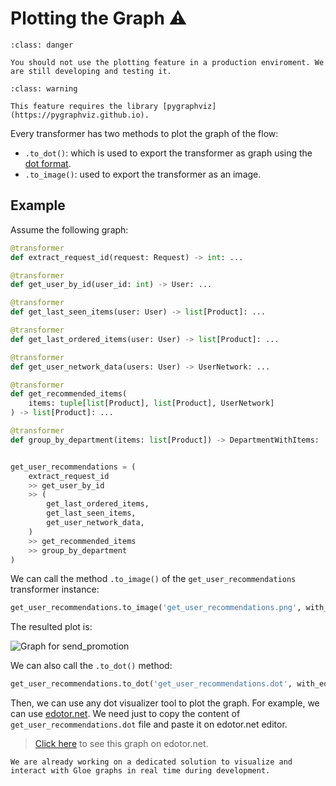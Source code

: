 # Plotting the Graph ⚠

```{admonition} Under development
:class: danger

You should not use the plotting feature in a production enviroment. We are still developing and testing it.
```
```{admonition} Dependencies
:class: warning

This feature requires the library [pygraphviz](https://pygraphviz.github.io).
```


Every transformer has two methods to plot the graph of the flow:
- `.to_dot()`: which is used to export the transformer as graph using the [dot format](https://graphviz.org/doc/info/lang.html). 
- `.to_image()`: used to export the transformer as an image.

## Example

Assume the following graph:

```python
@transformer
def extract_request_id(request: Request) -> int: ...

@transformer
def get_user_by_id(user_id: int) -> User: ...

@transformer
def get_last_seen_items(user: User) -> list[Product]: ...

@transformer
def get_last_ordered_items(user: User) -> list[Product]: ...

@transformer
def get_user_network_data(users: User) -> UserNetwork: ...

@transformer
def get_recommended_items(
    items: tuple[list[Product], list[Product], UserNetwork]
) -> list[Product]: ...

@transformer
def group_by_department(items: list[Product]) -> DepartmentWithItems: ...


get_user_recommendations = (
    extract_request_id
    >> get_user_by_id
    >> (
        get_last_ordered_items,
        get_last_seen_items,
        get_user_network_data,
    )
    >> get_recommended_items
    >> group_by_department
)
```

We can call the method `.to_image()` of the `get_user_recommendations` transformer instance:
```python
get_user_recommendations.to_image('get_user_recommendations.png', with_edge_labels=True)
```

The resulted plot is:

![Graph for send_promotion](../_static/assets/graph_example.jpeg)

We can also call the `.to_dot()` method:
```python
get_user_recommendations.to_dot('get_user_recommendations.dot', with_edge_labels=True)
```

Then, we can use any dot visualizer tool to plot the graph. For example, we can use [edotor.net](https://edotor.net/). We need just to copy the content of `get_user_recommendations.dot` file and paste it on edotor.net editor.
> [Click here](https://edotor.net/?engine=dot#strict%20digraph%20%22%22%20%7B%0A%09graph%20%5Bcompound%3DTrue%2C%0A%09%09splines%3Dortho%2C%0A%09%09style%3Ddotted%0A%09%5D%3B%0A%09node%20%5Blabel%3D%22%5CN%22%5D%3B%0A%09begin%09%5B_label%3Dbegin%2C%0A%09%09height%3D0.3%2C%0A%09%09label%3D%22%22%2C%0A%09%09shape%3Dcircle%2C%0A%09%09width%3D0.3%5D%3B%0A%09%225dda07de-45d3-4e27-b506-9a0b7b6bbd61%22%09%5Blabel%3Dextract_request_id%2C%0A%09%09shape%3Dbox%2C%0A%09%09transformer%3D%22Request%20-%3E%20(extract_request_id)%20-%3E%20int%22%5D%3B%0A%09begin%20-%3E%20%225dda07de-45d3-4e27-b506-9a0b7b6bbd61%22%09%5Blabel%3DRequest%5D%3B%0A%09%223927a4b6-d467-4505-b4da-d2b60b8ebf5b%22%09%5Blabel%3Dget_user_by_id%2C%0A%09%09shape%3Dbox%2C%0A%09%09transformer%3D%22int%20-%3E%20(get_user_by_id)%20-%3E%20User%22%5D%3B%0A%09%225dda07de-45d3-4e27-b506-9a0b7b6bbd61%22%20-%3E%20%223927a4b6-d467-4505-b4da-d2b60b8ebf5b%22%09%5Blabel%3Dint%5D%3B%0A%09%220d214870-a853-4cf1-be6c-0b947356eae7%22%09%5B_label%3Dgateway_begin%2C%0A%09%09height%3D0.4%2C%0A%09%09label%3D%22%22%2C%0A%09%09shape%3Ddiamond%2C%0A%09%09width%3D0.4%5D%3B%0A%09%223927a4b6-d467-4505-b4da-d2b60b8ebf5b%22%20-%3E%20%220d214870-a853-4cf1-be6c-0b947356eae7%22%09%5Blabel%3DUser%5D%3B%0A%09%2262043710-fbb8-4518-bd21-08f9996a452c%22%09%5Blabel%3Dget_last_ordered_items%2C%0A%09%09shape%3Dbox%2C%0A%09%09transformer%3D%22User%20-%3E%20(get_last_ordered_items)%20-%3E%20list%5BProduct%5D%22%5D%3B%0A%09%220d214870-a853-4cf1-be6c-0b947356eae7%22%20-%3E%20%2262043710-fbb8-4518-bd21-08f9996a452c%22%09%5Blabel%3DUser%5D%3B%0A%09%22f19996c2-9f5b-4847-9f18-ffffa9a5a9af%22%09%5Blabel%3Dget_last_seen_items%2C%0A%09%09shape%3Dbox%2C%0A%09%09transformer%3D%22User%20-%3E%20(get_last_seen_items)%20-%3E%20list%5BProduct%5D%22%5D%3B%0A%09%220d214870-a853-4cf1-be6c-0b947356eae7%22%20-%3E%20%22f19996c2-9f5b-4847-9f18-ffffa9a5a9af%22%09%5Blabel%3DUser%5D%3B%0A%09%22cde4f0d7-d834-44c0-8278-585fb3890440%22%09%5Blabel%3Dget_user_network_data%2C%0A%09%09shape%3Dbox%2C%0A%09%09transformer%3D%22User%20-%3E%20(get_user_network_data)%20-%3E%20UserNetwork%22%5D%3B%0A%09%220d214870-a853-4cf1-be6c-0b947356eae7%22%20-%3E%20%22cde4f0d7-d834-44c0-8278-585fb3890440%22%09%5Blabel%3DUser%5D%3B%0A%09%225ec2fab0-2a0d-44e0-a337-0560941a67dd%22%09%5B_label%3Dgateway_end%2C%0A%09%09height%3D0.4%2C%0A%09%09label%3D%22%22%2C%0A%09%09shape%3Ddiamond%2C%0A%09%09width%3D0.4%5D%3B%0A%09%2262043710-fbb8-4518-bd21-08f9996a452c%22%20-%3E%20%225ec2fab0-2a0d-44e0-a337-0560941a67dd%22%09%5Blabel%3D%22list%5BProduct%5D%22%5D%3B%0A%09%22f19996c2-9f5b-4847-9f18-ffffa9a5a9af%22%20-%3E%20%225ec2fab0-2a0d-44e0-a337-0560941a67dd%22%09%5Blabel%3D%22list%5BProduct%5D%22%5D%3B%0A%09%22cde4f0d7-d834-44c0-8278-585fb3890440%22%20-%3E%20%225ec2fab0-2a0d-44e0-a337-0560941a67dd%22%09%5Blabel%3DUserNetwork%5D%3B%0A%09%2255ef052e-6b0e-4547-bdcc-a966e4ef86ba%22%09%5Blabel%3Dget_recommended_items%2C%0A%09%09shape%3Dbox%2C%0A%09%09transformer%3D%22(list%5BProduct%5D%2C%20list%5BProduct%5D%2C%20UserNetwork)%20-%3E%20(get_recommended_items)%20-%3E%20list%5BProduct%5D%22%5D%3B%0A%09%225ec2fab0-2a0d-44e0-a337-0560941a67dd%22%20-%3E%20%2255ef052e-6b0e-4547-bdcc-a966e4ef86ba%22%09%5Blabel%3D%22(list%5BProduct%5D%2C%20list%5BProduct%5D%2C%20UserNetwork)%22%5D%3B%0A%09%22a0cc0029-40e6-4298-b7a6-0e98eaf1275d%22%09%5Blabel%3Dgroup_by_department%2C%0A%09%09shape%3Dbox%2C%0A%09%09transformer%3D%22list%5BProduct%5D%20-%3E%20(group_by_department)%20-%3E%20DepartmentWithItems%22%5D%3B%0A%09%2255ef052e-6b0e-4547-bdcc-a966e4ef86ba%22%20-%3E%20%22a0cc0029-40e6-4298-b7a6-0e98eaf1275d%22%09%5Blabel%3D%22list%5BProduct%5D%22%5D%3B%0A%09end%09%5B_label%3Dend%2C%0A%09%09height%3D0.2%2C%0A%09%09label%3D%22%22%2C%0A%09%09shape%3Ddoublecircle%2C%0A%09%09width%3D0.2%5D%3B%0A%09%22a0cc0029-40e6-4298-b7a6-0e98eaf1275d%22%20-%3E%20end%09%5Blabel%3DDepartmentWithItems%5D%3B%0A%7D%0A) to see this graph on edotor.net.


```{important}
We are already working on a dedicated solution to visualize and interact with Gloe graphs in real time during development.
```

